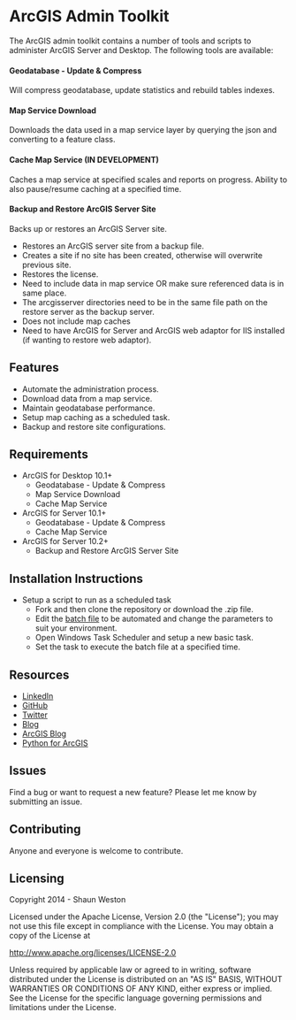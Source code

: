 # ArcGIS Admin Toolkit

The ArcGIS admin toolkit contains a number of tools and scripts to administer ArcGIS Server and Desktop. The following tools are available:

#### Geodatabase - Update & Compress
Will compress geodatabase, update statistics and rebuild tables indexes.

#### Map Service Download
Downloads the data used in a map service layer by querying the json and converting to a feature class.

#### Cache Map Service (IN DEVELOPMENT)
Caches a map service at specified scales and reports on progress. Ability to also pause/resume caching at a specified time.

#### Backup and Restore ArcGIS Server Site
Backs up or restores an ArcGIS Server site. 
* Restores an ArcGIS server site from a backup file.
* Creates a site if no site has been created, otherwise will overwrite previous site. 
* Restores the license.
* Need to include data in map service OR make sure referenced data is in same place.
* The arcgisserver directories need to be in the same file path on the restore server as the backup server.
* Does not include map caches
* Need to have ArcGIS for Server and ArcGIS web adaptor for IIS installed (if wanting to restore web adaptor).


## Features

* Automate the administration process.
* Download data from a map service.
* Maintain geodatabase performance.
* Setup map caching as a scheduled task.
* Backup and restore site configurations.


## Requirements

* ArcGIS for Desktop 10.1+ 
	* Geodatabase - Update & Compress
	* Map Service Download
	* Cache Map Service
* ArcGIS for Server 10.1+
	* Geodatabase - Update & Compress
	* Cache Map Service
* ArcGIS for Server 10.2+
	* Backup and Restore ArcGIS Server Site


## Installation Instructions

* Setup a script to run as a scheduled task
	* Fork and then clone the repository or download the .zip file. 
	* Edit the [batch file](/Examples) to be automated and change the parameters to suit your environment.
	* Open Windows Task Scheduler and setup a new basic task.
	* Set the task to execute the batch file at a specified time.


## Resources

* [LinkedIn](http://www.linkedin.com/in/sfweston)
* [GitHub](https://github.com/WestonSF)
* [Twitter](https://twitter.com/Westonelli)
* [Blog](http://westonelli.wordpress.com)
* [ArcGIS Blog](http://blogs.esri.com/esri/arcgis)
* [Python for ArcGIS](http://resources.arcgis.com/en/communities/python)


## Issues

Find a bug or want to request a new feature?  Please let me know by submitting an issue.


## Contributing

Anyone and everyone is welcome to contribute. 


## Licensing
Copyright 2014 - Shaun Weston

Licensed under the Apache License, Version 2.0 (the "License");
you may not use this file except in compliance with the License.
You may obtain a copy of the License at

   http://www.apache.org/licenses/LICENSE-2.0

Unless required by applicable law or agreed to in writing, software
distributed under the License is distributed on an "AS IS" BASIS,
WITHOUT WARRANTIES OR CONDITIONS OF ANY KIND, either express or implied.
See the License for the specific language governing permissions and
limitations under the License.
